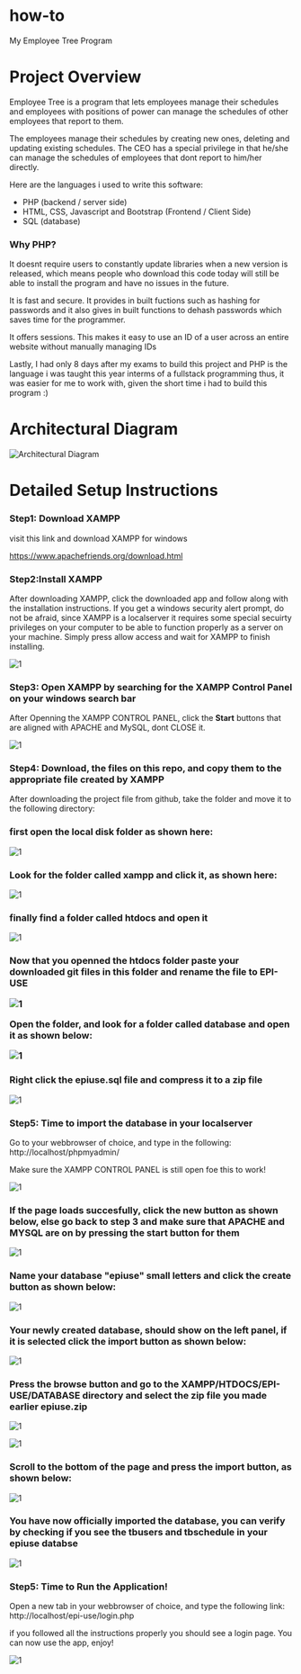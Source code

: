 # how-to
My Employee Tree Program

<h1>Project Overview</h1>
Employee Tree is a program that lets employees manage their schedules and employees with positions of power can manage the schedules of other employees that report to them.

The employees manage their schedules by creating new ones, deleting and updating existing schedules. The CEO has a special privilege in that he/she can manage the schedules of employees that dont report to him/her directly.

Here are the languages i used to write this software:

<ul>
  <li>PHP (backend / server side)</li>
  <li>HTML, CSS, Javascript and Bootstrap (Frontend / Client Side)</li>
  <li>SQL (database)</li>
</ul>

<h3> Why PHP?</h3>
It doesnt require users to constantly update libraries when a new version is released, which means people who download this code today will still be able to install the program and have no issues in the future.

It is fast and secure. It provides in built fuctions such as hashing for passwords and it also gives in built functions to dehash passwords which saves time for the programmer.

It offers sessions. This makes it easy to use an ID of a user across an entire website without manually managing IDs

Lastly, I had only 8 days after my exams to build this project and PHP is the language i was taught this year interms of a fullstack programming thus, it was easier for me to work with, given the short time i had to build this program :)

<h1>Architectural Diagram</h1>

![Architectural Diagram](https://user-images.githubusercontent.com/85521815/206405910-ef42c677-b1f8-4721-9eb7-3532ed486550.png)

<h1>Detailed Setup Instructions</h1>

<h3>Step1: Download XAMPP</h3>
  visit this link and download XAMPP for windows
  
  https://www.apachefriends.org/download.html
  
  <h3>Step2:Install XAMPP</h3>
  After downloading XAMPP, click the downloaded app and follow along with the installation instructions. If you get a windows security alert prompt, do not be afraid, since XAMPP is a localserver it requires some special secuirty privileges on your computer to be able to function properly as a server on your machine. Simply press allow access and wait for XAMPP to finish installing.
 
 
  
![1](https://user-images.githubusercontent.com/85521815/206415385-5cf4d59d-95bb-4706-923d-127646a927dd.png)

<h3>Step3: Open XAMPP by searching for the XAMPP Control Panel on your windows search bar</h3>

After Openning the XAMPP CONTROL PANEL, click the <b>Start</b> buttons that are aligned with APACHE and MySQL, dont CLOSE it.

![1](https://user-images.githubusercontent.com/85521815/206416559-37aec876-1fe1-4695-a3fc-4590877b534e.png)


<h3>Step4: Download, the files on this repo, and copy them to the appropriate file created by XAMPP</h3>

After downloading the project file from github, take the folder and move it to the following directory:
<h3>first open the local disk folder as shown here:</h3>

![1](https://user-images.githubusercontent.com/85521815/206418606-bb000ba0-edd0-422a-af49-53aa74ef9434.png)

<h3>Look for the folder called xampp and click it, as shown here:</h3>

![1](https://user-images.githubusercontent.com/85521815/206419157-0e2fedd7-1cb6-44e3-8479-1e6a6937fadb.png)

<h3> finally find a folder called htdocs and open it</h3>

![1](https://user-images.githubusercontent.com/85521815/206419869-762aa414-ad16-4bca-8437-1418beeee7d6.png)

<h3>Now that you openned the htdocs folder paste your downloaded git files in this folder and rename the file to EPI-USE
  
  
![1](https://user-images.githubusercontent.com/85521815/206421351-b648bcb3-2fa7-446f-98a3-7859dd06bb8e.png)

 Open the folder, and look for a folder called database and open it as shown below:
  
  ![1](https://user-images.githubusercontent.com/85521815/206421878-fe04eadf-3112-44ce-ae74-21715f1223cc.png)
  
  <h3>Right click the epiuse.sql file and compress it to a zip file</h3>
  
  ![1](https://user-images.githubusercontent.com/85521815/206425778-66467c5e-542f-4b52-a1e7-c7677556d8db.png)


<h3>Step5: Time to import the database in your localserver</h3>
  
  Go to your webbrowser of choice, and type in the following: http://localhost/phpmyadmin/
  
  Make sure the XAMPP CONTROL PANEL is still open foe this to work!
  
  ![1](https://user-images.githubusercontent.com/85521815/206423463-9b2afc2b-809b-4fa2-b2d3-82682a621f42.png)
  
  <h3>If the page loads succesfully, click the new button as shown below, else go back to step 3 and make sure that APACHE and MYSQL are on by pressing the start button for them </h3>
  
  ![1](https://user-images.githubusercontent.com/85521815/206427197-43bda1c7-3562-4cd2-92d7-94079ad5aba4.png)

  <h3> Name your database "epiuse" small letters and click the create button as shown below:</h3>
  
  ![1](https://user-images.githubusercontent.com/85521815/206427730-ff194ef6-aa65-4c85-af3c-3388bb4137cd.png)
  
  <h3>Your newly created database, should show on the left panel, if it is selected click the import button as shown below:</h3>
  
  ![1](https://user-images.githubusercontent.com/85521815/206428722-c5619bce-065f-428c-9f72-7dfd33557cd4.png)
  
  <h3>Press the browse button and go to the XAMPP/HTDOCS/EPI-USE/DATABASE directory and select the zip file you made earlier epiuse.zip </h3>
  
  
![1](https://user-images.githubusercontent.com/85521815/206430640-80d9ce0a-b813-450c-9582-e17a9f7e6e9e.png)

  
![1](https://user-images.githubusercontent.com/85521815/206430350-7cad51d5-906a-43db-b4a3-c223ab94ad92.png)
  
  <h3>Scroll to the bottom of the page and press the import button, as shown below:</h3>
  
![1](https://user-images.githubusercontent.com/85521815/206431341-867240a0-7914-4815-9d61-b711fb912068.png)
  
<h3>You have now officially imported the database, you can verify by checking if you see the tbusers and tbschedule in your epiuse databse</h3>
  
  ![1](https://user-images.githubusercontent.com/85521815/206431837-a5a9a4b0-a660-44cb-8891-87165999a86e.png)

  <h3>Step5: Time to Run the Application!</h3>
  
  Open a new tab in your webbrowser of choice, and type the following link: http://localhost/epi-use/login.php
  
  if you followed all the instructions properly you should see a login page. You can now use the app, enjoy!
  
  ![1](https://user-images.githubusercontent.com/85521815/206432595-81cd2994-da53-4469-9995-a9cfda02ee1b.png)

  
  
  

  

